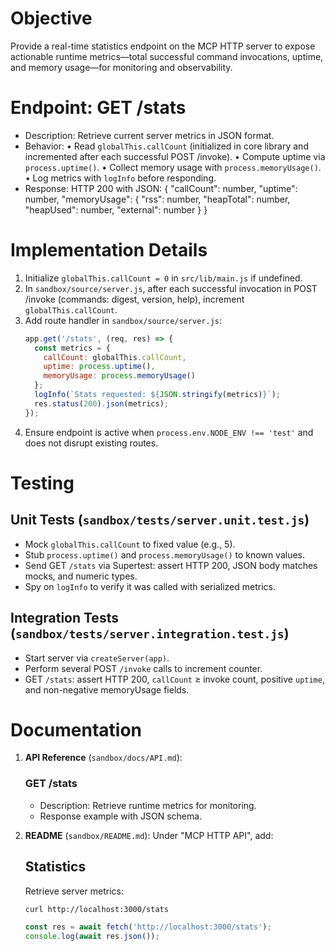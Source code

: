 # Objective
Provide a real-time statistics endpoint on the MCP HTTP server to expose actionable runtime metrics—total successful command invocations, uptime, and memory usage—for monitoring and observability.

# Endpoint: GET /stats
- Description: Retrieve current server metrics in JSON format.
- Behavior:
  • Read `globalThis.callCount` (initialized in core library and incremented after each successful POST /invoke).
  • Compute uptime via `process.uptime()`.
  • Collect memory usage with `process.memoryUsage()`.
  • Log metrics with `logInfo` before responding.
- Response: HTTP 200 with JSON:
  {
    "callCount": number,
    "uptime": number,
    "memoryUsage": {
      "rss": number,
      "heapTotal": number,
      "heapUsed": number,
      "external": number
    }
  }

# Implementation Details
1. Initialize `globalThis.callCount = 0` in `src/lib/main.js` if undefined.
2. In `sandbox/source/server.js`, after each successful invocation in POST /invoke (commands: digest, version, help), increment `globalThis.callCount`.
3. Add route handler in `sandbox/source/server.js`:
   ```js
   app.get('/stats', (req, res) => {
     const metrics = {
       callCount: globalThis.callCount,
       uptime: process.uptime(),
       memoryUsage: process.memoryUsage()
     };
     logInfo(`Stats requested: ${JSON.stringify(metrics)}`);
     res.status(200).json(metrics);
   });
   ```
4. Ensure endpoint is active when `process.env.NODE_ENV !== 'test'` and does not disrupt existing routes.

# Testing

## Unit Tests (`sandbox/tests/server.unit.test.js`)
- Mock `globalThis.callCount` to fixed value (e.g., 5).
- Stub `process.uptime()` and `process.memoryUsage()` to known values.
- Send GET `/stats` via Supertest: assert HTTP 200, JSON body matches mocks, and numeric types.
- Spy on `logInfo` to verify it was called with serialized metrics.

## Integration Tests (`sandbox/tests/server.integration.test.js`)
- Start server via `createServer(app)`.
- Perform several POST `/invoke` calls to increment counter.
- GET `/stats`: assert HTTP 200, `callCount` ≥ invoke count, positive `uptime`, and non-negative memoryUsage fields.

# Documentation

1. **API Reference** (`sandbox/docs/API.md`):
   ### GET /stats
   - Description: Retrieve runtime metrics for monitoring.
   - Response example with JSON schema.

2. **README** (`sandbox/README.md`): Under "MCP HTTP API", add:
   ## Statistics
   Retrieve server metrics:
   ```bash
   curl http://localhost:3000/stats
   ```
   ```js
   const res = await fetch('http://localhost:3000/stats');
   console.log(await res.json());
   ```